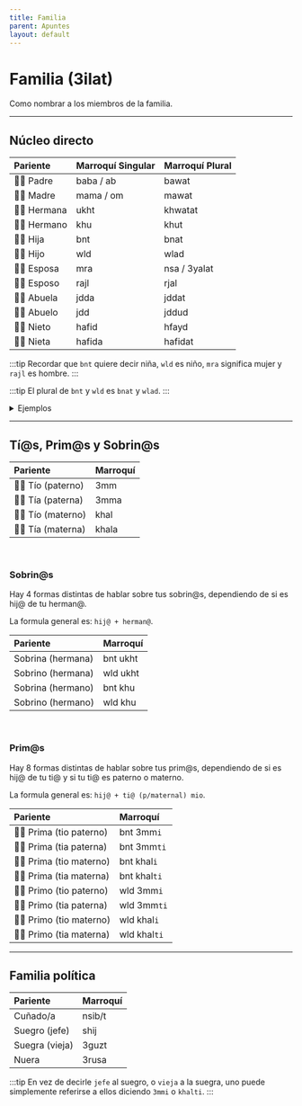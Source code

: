 ```yaml
---
title: Familia
parent: Apuntes
layout: default
---
```


# Familia (3ilat)
Como nombrar a los miembros de la familia.

---

## Núcleo directo

| Pariente     | Marroquí Singular | Marroquí Plural |
|:-------------|:------------------|:----------------|
| 👨🏽 Padre   | baba / ab         | bawat           |
| 👩🏽 Madre   | mama / om         | mawat           |
| 👭🏽 Hermana | ukht              | khwatat         |
| 👬🏽 Hermano | khu               | khut            |
| 👧🏽 Hija    | bnt               | bnat            |
| 👦🏽 Hijo    | wld               | wlad            |
| 👰🏽 Esposa  | mra               | nsa / 3yalat    |
| 🤵🏽 Esposo  | rajl              | rjal            |
| 👵🏽 Abuela  | jdda              | jddat           |
| 👴🏼 Abuelo  | jdd               | jddud           |
| 👶🏽 Nieto   | hafid             | hfayd           |
| 👶🏽 Nieta   | hafida            | hafidat         |

:::tip
Recordar que `bnt` quiere decir niña, `wld` es niño, `mra` significa mujer y `rajl` es hombre. 
:::

:::tip
El plural de `bnt` y `wld` es `bnat` y `wlad`. 
:::

<details markdown="1">

<summary> Ejemplos </summary>

| Castellano     | Marroquí         |
|:---------------|:-----------------|
| mi mamá        | mama dyali / omi |
| mi papá        | baba dyali / abi |
| mi hermana     | ukhti            |
| mi hermano     | khuya            |
| mi niña (hija) | bnti             |
| mi niño (wld)  | wldi             |
| mi esposa      | mrati            |
| mi esposo      | rajli            |

</details>

---

## Tí@s, Prim@s y Sobrin@s

| Pariente           | Marroquí |
|:-------------------|:---------|
| 👨🏽 Tío (paterno) | 3mm      |
| 👩🏽 Tía (paterna) | 3mma     |
| 👨🏽 Tío (materno) | khal     |
| 👨🏽 Tía (materna) | khala    |

<br />

### Sobrin@s

Hay 4 formas distintas de hablar sobre tus sobrin@s, dependiendo de si es hij@ de tu herman@.

La formula general es: `hij@ + herman@`.

| Pariente          | Marroquí |
|:------------------|:---------|
| Sobrina (hermana) | bnt ukht |
| Sobrino (hermana) | wld ukht |
| Sobrina (hermano) | bnt khu  |
| Sobrino (hermano) | wld khu  |

<br />

### Prim@s
Hay 8 formas distintas de hablar sobre tus prim@s, dependiendo de si es hij@ de tu ti@ y si tu ti@ es paterno o materno. 

La formula general es: `hij@ + ti@ (p/maternal) mio`.

| Pariente                 | Marroquí     |
|:-------------------------|:-------------|
| 👩🏽 Prima (tio paterno) | bnt 3mm`i`   |
| 👩🏽 Prima (tia paterna) | bnt 3mm`ti`  |
| 👩🏽 Prima (tio materno) | bnt khal`i`  |
| 👩🏽 Prima (tia materna) | bnt khal`ti` |
| 👨🏽 Primo (tio paterno) | wld 3mm`i`   |
| 👨🏽 Primo (tia paterna) | wld 3mm`ti`  |
| 👨🏽 Primo (tio materno) | wld khal`i`  |
| 👨🏽 Primo (tia materna) | wld khal`ti` |

---

## Familia política

| Pariente       | Marroquí |
|:---------------|:---------|
| Cuñado/a       | nsib/t   |
| Suegro (jefe)  | shij     |
| Suegra (vieja) | 3guzt    |
| Nuera          | 3rusa    |

:::tip
En vez de decirle `jefe` al suegro, o `vieja` a la suegra, uno puede simplemente referirse a ellos diciendo `3mmi` o `khalti`.
:::